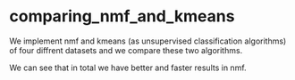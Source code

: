 # comparing_nmf_and_kmeans
We implement nmf and kmeans (as unsupervised classification algorithms) of four diffrent datasets and we compare these two algorithms.

We can see that in total we have better and faster results in nmf. 

